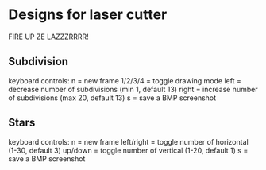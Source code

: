 # Designs for laser cutter

FIRE UP ZE LAZZZRRRR!

## Subdivision

keyboard controls:
n = new frame
1/2/3/4 = toggle drawing mode
left = decrease number of subdivisions (min 1, default 13)
right = increase number of subdivisions (max 20, default 13)
s = save a BMP screenshot


## Stars

keyboard controls:
n = new frame
left/right = toggle number of horizontal (1-30, default 3)
up/down = toggle number of vertical (1-20, default 1)
s = save a BMP screenshot